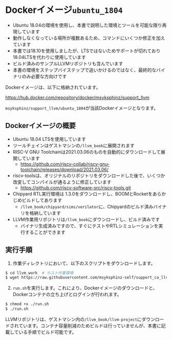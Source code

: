 # Dockerイメージ`ubuntu_1804`

- Ubuntu 18.04の環境を使用し、本書で説明した環境とツールを可能な限り再現しています
- 動作しなくなっている場所が複数あるため、コマンドにいくつか修正を加えています
- 本書では18.10を使用しましたが、LTSではないためサポートが切れており18.04LTSを代わりに使用しています
- ビルド済みのサンプルLLVMリポジトリも含んでいます
- 本書の環境をステップバイステップで追いかけるのではなく、最終的なバイナリのみ必要な方向けです

Dockerイメージは、以下に格納されています。

https://hub.docker.com/repository/docker/msyksphinz/support_llvm

`msyksphinz/support_llvm/ubuntu_1804`が当該Dockerイメージとなります。

## Dockerイメージの概要

- Ubuntu 18.04 LTSを使用しています
- ツールチェインはゲストマシンの`/llvm_book`に展開されます
- RISC-V GNU Toolchainは2021.03.06のものを自動的にダウンロードして展開しています
  -  https://github.com/riscv-collab/riscv-gnu-toolchain/releases/download/2021.03.06/
- riscv-toolsは、オリジナルのリポジトリをダウンロードした後で、いくつか改変してコンパイルが通るように修正しています
  - https://github.com/riscv-software-src/riscv-tools.git
- Chipyard RTL実行環境は 1.3.0をダウンロードし、BOOMとRocketをあらかじめビルドしてあります
  - `/llvm_book/chipyard/sims/verilator`に、Chipyardのビルド済みバイナリを格納しています
- LLVM作業用リポジトリは`/llvm_book`にダウンロードし、ビルド済みです
  - バイナリ生成済みですので、すぐにテストやRTLシミュレーションを実行することができます



## 実行手順

1. 作業ディレクトリにおいて、以下のスクリプトをダウンロードします。

```sh
$ cd llvm_work  # ホスト作業環境
$ wget https://raw.githubusercontent.com/msyksphinz-self/support_ca_llvm_book/main/docker/ubuntu_1804/work/run.sh
```

2. `run.sh`を実行します。これにより、Dockerイメージのダウンロードと、Dockerコンテナの立ち上げとログインが行われます。

```sh
$ chmod +x ./run.sh
$ ./run.sh
```

LLVMリポジトリは、ゲストマシン内の`/llvm_book/llvm-project`にダウンロードされています。コンテナ容量削減のためビルドは行っていませんが、本書に記載している手順でビルド可能です。



